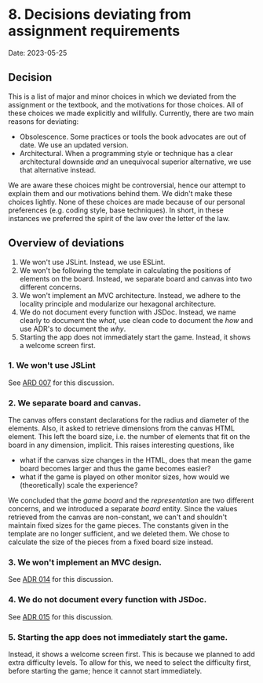 # 8. Decisions deviating from assignment requirements

Date: 2023-05-25

## Decision

This is a list of major and minor choices in which we deviated from the assignment or the textbook, and the motivations for those choices. All of these choices we made explicitly and willfully. Currently, there are two main reasons for deviating:

 * Obsolescence. Some practices or tools the book advocates are out of date. We use an updated version.
 * Architectural. When a programming style or technique has a clear architectural downside _and_ an unequivocal superior alternative, we use that alternative instead.

We are aware these choices might be controversial, hence our attempt to explain them and our motivations behind them. We didn't make these choices lightly. None of these choices are made because of our personal preferences (e.g. coding style, base techniques). In short, in these instances we preferred the spirit of the law over the letter of the law. 


## Overview of deviations

1. We won't use JSLint. Instead, we use ESLint. 
2. We won't be following the template in calculating the positions of elements on the board. Instead, we separate board and canvas into two different concerns.
3. We won't implement an MVC architecture. Instead, we adhere to the locality principle and modularize our hexagonal architecture.
4. We do not document every function with JSDoc. Instead, we name clearly to document the _what_, use clean code to document the _how_ and use ADR's to document the _why_. 
5. Starting the app does not immediately start the game. Instead, it shows a welcome screen first.


### 1. We won't use JSLint

See [ARD 007](0007-code-is-neatly-styled..md) for this discussion.


### 2. We separate board and canvas.

The canvas offers constant declarations for the radius and diameter of the elements. Also, it asked to retrieve dimensions from the canvas HTML element. This left the board size, i.e. the number of elements that fit on the board in any dimension, implicit.
This raises interesting questions, like
* what if the canvas size changes in the HTML, does that mean the game board becomes larger and thus the game becomes easier?
* what if the game is played on other monitor sizes, how would we (theoretically) scale the experience?

We concluded that the _game board_ and the _representation_ are two different concerns, and we introduced a separate _board_ entity. Since the values retrieved from the canvas are non-constant, we can't and shouldn't maintain fixed sizes for the game pieces. The constants given in the template are no longer sufficient, and we deleted them. We chose to calculate the size of the pieces from a fixed board size instead.


### 3. We won't implement an MVC design.

See [ADR 014](./0014-we-modularize-our-code.md) for this discussion.


### 4. We do not document every function with JSDoc.

See [ADR 015](./0015-we-document-the-what-how-why.md) for this discussion.


### 5. Starting the app does not immediately start the game.

Instead, it shows a welcome screen first.
This is because we planned to add extra difficulty levels.
To allow for this, we need to select the difficulty first, before starting the game; hence it cannot start immediately. 
